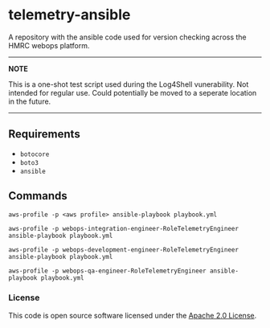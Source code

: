 
# telemetry-ansible

A repository with the ansible code used for version checking across the HMRC webops platform.

---
**NOTE**

This is a one-shot test script used during the Log4Shell vunerability. Not intended for regular use. Could potentially be moved to a seperate location in the future.

---

## Requirements
- `botocore`
- `boto3`
- `ansible`

## Commands

```
aws-profile -p <aws profile> ansible-playbook playbook.yml

aws-profile -p webops-integration-engineer-RoleTelemetryEngineer ansible-playbook playbook.yml

aws-profile -p webops-development-engineer-RoleTelemetryEngineer ansible-playbook playbook.yml

aws-profile -p webops-qa-engineer-RoleTelemetryEngineer ansible-playbook playbook.yml
```


### License

This code is open source software licensed under the [Apache 2.0 License]("http://www.apache.org/licenses/LICENSE-2.0.html").
